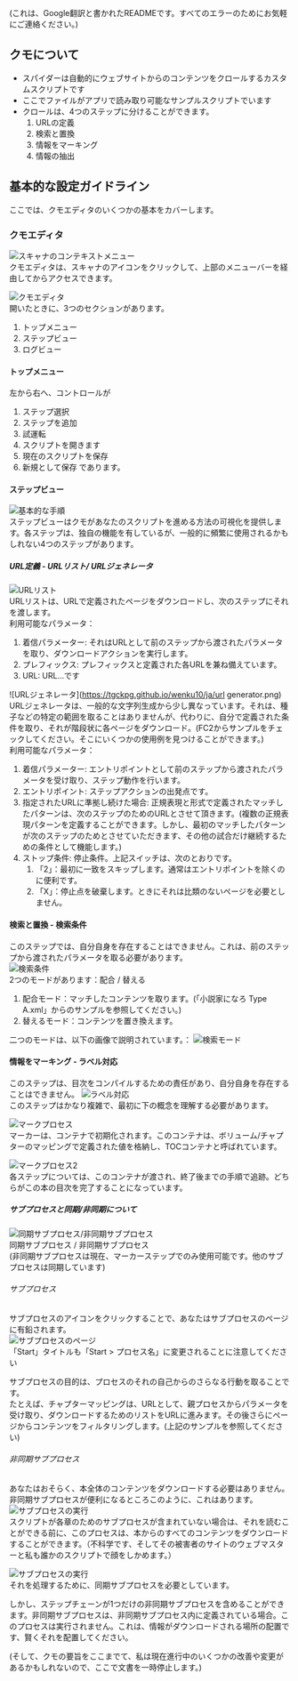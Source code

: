 (これは、Google翻訳と書かれたREADMEです。すべてのエラーのためにお気軽にご連絡ください。)

## クモについて

* スパイダーは自動的にウェブサイトからのコンテンツをクロールするカスタムスクリプトです
* ここでファイルがアプリで読み取り可能なサンプルスクリプトでいます
* クロールは、4つのステップに分けることができます。
   1. URLの定義
   2. 検索と置換
   3. 情報をマーキング
   4. 情報の抽出

## 基本的な設定ガイドライン
ここでは、クモエディタのいくつかの基本をカバーします。

### クモエディタ
![スキャナのコンテキストメニュー](https://tgckpg.github.io/wenku10/ja/spidercontext.png)  
クモエディタは、スキャナのアイコンをクリックして、上部のメニューバーを経由してからアクセスできます。  

![クモエディタ](https://tgckpg.github.io/wenku10/ja/spidereditor.png)  
開いたときに、3つのセクションがあります。
   1. トップメニュー
   2. ステップビュー
   3. ログビュー

#### トップメニュー
左から右へ、コントロールが
   1. ステップ選択
   2. ステップを追加
   3. 試運転
   4. スクリプトを開きます
   5. 現在のスクリプトを保存
   6. 新規として保存
であります。

#### ステップビュー
![基本的な手順](https://tgckpg.github.io/wenku10/ja/basic%20steps.png)  
ステップビューはクモがあなたのスクリプトを進める方法の可視化を提供します。各ステップは、独自の機能を有しているが、一般的に頻繁に使用されるかもしれない4つのステップがあります。  
##### URL定義 - URLリスト/ URLジェネレータ
![URLリスト](https://tgckpg.github.io/wenku10/ja/urllist%20dialog.png)  
URLリストは、URLで定義されたページをダウンロードし、次のステップにそれを渡します。  
利用可能なパラメータ：
   1. 着信パラメーター: それはURLとして前のステップから渡されたパラメータを取り、ダウンロードアクションを実行します。
   2. プレフィックス: プレフィックスと定義された各URLを兼ね備えています。
   3. URL: URL...です

![URLジェネレータ](https://tgckpg.github.io/wenku10/ja/url generator.png)  
URLジェネレータは、一般的な文字列生成から少し異なっています。それは、種子などの特定の範囲を取ることはありませんが、代わりに、自分で定義された条件を取り、それが階段状に各ページをダウンロード。(FC2からサンプルをチェックしてください。そこにいくつかの使用例を見つけることができます。)  
利用可能なパラメータ：
   1. 着信パラメーター: エントリポイントとして前のステップから渡されたパラメータを受け取り、ステップ動作を行います。
   2. エントリポイント: ステップアクションの出発点です。
   3. 指定されたURLに準拠し続けた場合: 正規表現と形式で定義されたマッチしたパターンは、次のステップのためのURLとさせて頂きます。(複数の正規表現パターンを定義することができます。しかし、最初のマッチしたパターンが次のステップのためとさせていただきます、その他の試合だけ継続するための条件として機能します。)
   4. ストップ条件: 停止条件。上記スイッチは、次のとおりです。
      1. 「2」：最初に一致をスキップします。通常はエントリポイントを除くのに便利です。
      2. 「X」：停止点を破棄します。ときにそれは比類のないページを必要としません。

#### 検索と置換 - 検索条件
このステップでは、自分自身を存在することはできません。これは、前のステップから渡されたパラメータを取る必要があります。  
![検索条件](https://tgckpg.github.io/wenku10/ja/find.png)  
2つのモードがあります：配合 / 替える
   1. 配合モード：マッチしたコンテンツを取ります。(「小説家になろ Type A.xml」からのサンプルを参照してください。)
   2. 替えるモード：コンテンツを置き換えます。

二つのモードは、以下の画像で説明されています。：
![検索モード](https://tgckpg.github.io/wenku10/ja/modeexp.png)  

#### 情報をマーキング - ラベル対応
このステップは、目次をコンパイルするための責任があり、自分自身を存在することはできません。
![ラベル対応](https://tgckpg.github.io/wenku10/ja/marker.png)  
このステップはかなり複雑で、最初に下の概念を理解する必要があります。

![マークプロセス](https://tgckpg.github.io/wenku10/ja/markingprocess.png)  
マーカーは、コンテナで初期化されます。このコンテナは、ボリューム/チャプターのマッピングで定義された値を格納し、TOCコンテナと呼ばれています。

![マークプロセス2](https://tgckpg.github.io/wenku10/ja/markingzoomout.png)  
各ステップについては、このコンテナが渡され、終了後までの手順で追跡。どちらがこの本の目次を完了することになっています。

##### サブプロセスと同期/非同期について
![同期サブプロセス/非同期サブプロセス](https://tgckpg.github.io/wenku10/ja/SyncAndAsyncSubprocess.png)  
同期サブプロセス / 非同期サブプロセス  
(非同期サブプロセスは現在、マーカーステップでのみ使用可能です。他のサブプロセスは同期しています)

###### サブプロセス
サブプロセスのアイコンをクリックすることで、あなたはサブプロセスのページに有鉛されます。  
![サブプロセスのページ](https://tgckpg.github.io/wenku10/ja/subprocess.png)  
「Start」タイトルも「Start > プロセス名」に変更されることに注意してください  

サブプロセスの目的は、プロセスのそれの自己からのさらなる行動を取ることです。  
たとえば、チャプターマッピングは、URLとして、親プロセスからパラメータを受け取り、ダウンロードするためのリストをURLに進みます。その後さらにページからコンテンツをフィルタリングします。(上記のサンプルを参照してください)

###### 非同期サブプロセス
あなたはおそらく、本全体のコンテンツをダウンロードする必要はありません。非同期サブプロセスが便利になるところこのように、これはあります。  
![サブプロセスの実行](https://tgckpg.github.io/wenku10/ja/spiderprocessing.png)  
スクリプトが各章のためのサブプロセスが含まれていない場合は、それを読むことができる前に、このプロセスは、本からのすべてのコンテンツをダウンロードすることができます。（不科学です、そしてその被害者のサイトのウェブマスターと私も誰かのスクリプトで顔をしかめます。）

![サブプロセスの実行](https://tgckpg.github.io/wenku10/ja/tocsubprocess.png)  
それを処理するために、同期サブプロセスを必要としています。  

しかし、ステップチェーンが1つだけの非同期サブプロセスを含めることができます。非同期サブプロセスは、非同期サブプロセス内に定義されている場合。このプロセスは実行されません。これは、情報がダウンロードされる場所の配置です、賢くそれを配置してください。  

(そして、クモの要旨をここまでて、私は現在進行中のいくつかの改善や変更があるかもしれないので、ここで文書を一時停止します。)
